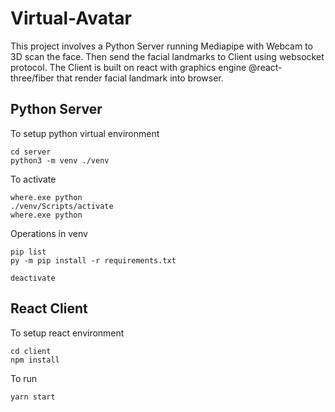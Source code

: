 # Virtual-Avatar
This project involves a Python Server running Mediapipe with Webcam to 3D scan the face. Then send the facial landmarks to Client using websocket protocol. The Client is built on react with graphics engine @react-three/fiber that render facial landmark into browser.

## Python Server
To setup python virtual environment
```console
cd server
python3 -m venv ./venv
```

To activate
```console
where.exe python
./venv/Scripts/activate
where.exe python
```

Operations in venv
```console
pip list
py -m pip install -r requirements.txt
```

```console
deactivate
```

## React Client
To setup react environment
```console
cd client
npm install
```

To run
```console
yarn start
```

